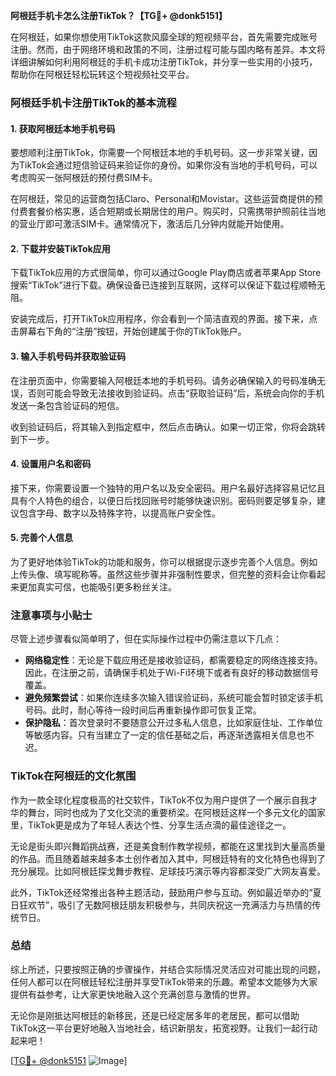 **阿根廷手机卡怎么注册TikTok？【TG💪+ @donk5151】**

在阿根廷，如果你想使用TikTok这款风靡全球的短视频平台，首先需要完成账号注册。然而，由于网络环境和政策的不同，注册过程可能与国内略有差异。本文将详细讲解如何利用阿根廷的手机卡成功注册TikTok，并分享一些实用的小技巧，帮助你在阿根廷轻松玩转这个短视频社交平台。

### 阿根廷手机卡注册TikTok的基本流程

#### 1. 获取阿根廷本地手机号码
要想顺利注册TikTok，你需要一个阿根廷本地的手机号码。这一步非常关键，因为TikTok会通过短信验证码来验证你的身份。如果你没有当地的手机号码，可以考虑购买一张阿根廷的预付费SIM卡。

在阿根廷，常见的运营商包括Claro、Personal和Movistar。这些运营商提供的预付费套餐价格实惠，适合短期或长期居住的用户。购买时，只需携带护照前往当地的营业厅即可激活SIM卡。通常情况下，激活后几分钟内就能开始使用。

#### 2. 下载并安装TikTok应用
下载TikTok应用的方式很简单，你可以通过Google Play商店或者苹果App Store搜索“TikTok”进行下载。确保设备已连接到互联网，这样可以保证下载过程顺畅无阻。

安装完成后，打开TikTok应用程序，你会看到一个简洁直观的界面。接下来，点击屏幕右下角的“注册”按钮，开始创建属于你的TikTok账户。

#### 3. 输入手机号码并获取验证码
在注册页面中，你需要输入阿根廷本地的手机号码。请务必确保输入的号码准确无误，否则可能会导致无法接收到验证码。点击“获取验证码”后，系统会向你的手机发送一条包含验证码的短信。

收到验证码后，将其输入到指定框中，然后点击确认。如果一切正常，你将会跳转到下一步。

#### 4. 设置用户名和密码
接下来，你需要设置一个独特的用户名以及安全密码。用户名最好选择容易记忆且具有个人特色的组合，以便日后找回账号时能够快速识别。密码则要足够复杂，建议包含字母、数字以及特殊字符，以提高账户安全性。

#### 5. 完善个人信息
为了更好地体验TikTok的功能和服务，你可以根据提示逐步完善个人信息。例如上传头像、填写昵称等。虽然这些步骤并非强制性要求，但完整的资料会让你看起来更加真实可信，也能吸引更多粉丝关注。

### 注意事项与小贴士

尽管上述步骤看似简单明了，但在实际操作过程中仍需注意以下几点：

- **网络稳定性**：无论是下载应用还是接收验证码，都需要稳定的网络连接支持。因此，在注册之前，请确保手机处于Wi-Fi环境下或者有良好的移动数据信号覆盖。
- **避免频繁尝试**：如果你连续多次输入错误验证码，系统可能会暂时锁定该手机号码。此时，耐心等待一段时间后再重新操作即可恢复正常。
- **保护隐私**：首次登录时不要随意公开过多私人信息，比如家庭住址、工作单位等敏感内容。只有当建立了一定的信任基础之后，再逐渐透露相关信息也不迟。

### TikTok在阿根廷的文化氛围

作为一款全球化程度极高的社交软件，TikTok不仅为用户提供了一个展示自我才华的舞台，同时也成为了文化交流的重要桥梁。在阿根廷这样一个多元文化的国家里，TikTok更是成为了年轻人表达个性、分享生活点滴的最佳途径之一。

无论是街头即兴舞蹈挑战赛，还是美食制作教学视频，都能在这里找到大量高质量的作品。而且随着越来越多本土创作者加入其中，阿根廷特有的文化特色也得到了充分展现。比如阿根廷探戈舞步教程、足球技巧演示等内容都深受广大网友喜爱。

此外，TikTok还经常推出各种主题活动，鼓励用户参与互动。例如最近举办的“夏日狂欢节”，吸引了无数阿根廷朋友积极参与，共同庆祝这一充满活力与热情的传统节日。

### 总结

综上所述，只要按照正确的步骤操作，并结合实际情况灵活应对可能出现的问题，任何人都可以在阿根廷轻松注册并享受TikTok带来的乐趣。希望本文能够为大家提供有益参考，让大家更快地融入这个充满创意与激情的世界。

无论你是刚抵达阿根廷的新移民，还是已经定居多年的老居民，都可以借助TikTok这一平台更好地融入当地社会，结识新朋友，拓宽视野。让我们一起行动起来吧！

[[TG💪+ @donk5151](https://t.me/s/donk5151) ![Image](https://i.postimg.cc/rwNCRYN7/Snipaste-2025-04-30-17-27-05.png)]